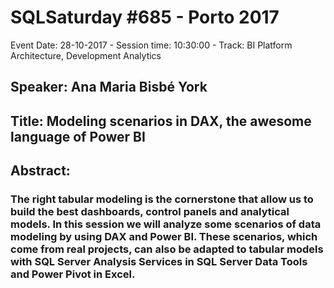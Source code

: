 # SQLSaturday #685 - Porto 2017
Event Date: 28-10-2017 - Session time: 10:30:00 - Track: BI Platform Architecture, Development  Analytics 
## Speaker: Ana Maria Bisbé York
## Title: Modeling scenarios in DAX, the awesome language of Power BI
## Abstract:
### The right tabular modeling is the cornerstone that allow us to build the best dashboards, control panels and analytical models. In this session we will analyze some scenarios of data modeling by using DAX and Power BI. These scenarios, which come from real projects, can also be adapted to tabular models with SQL Server Analysis Services in SQL Server Data Tools and Power Pivot in Excel.
